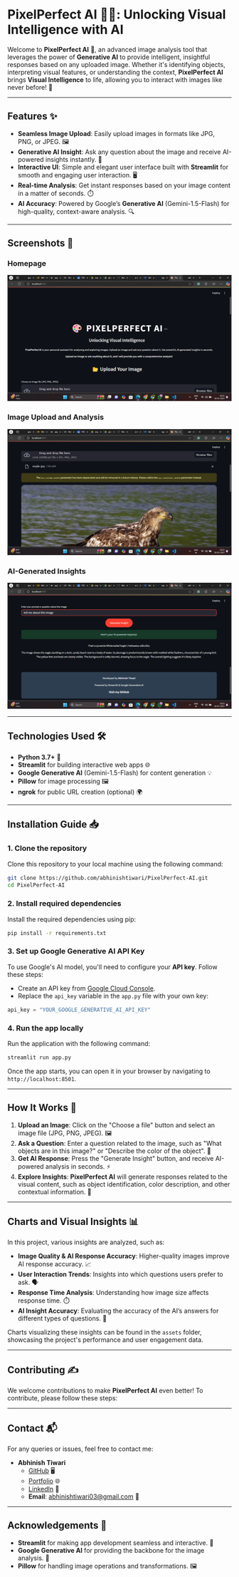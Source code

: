 # **PixelPerfect AI** 📸🤖: Unlocking Visual Intelligence with AI

Welcome to **PixelPerfect AI** 🚀, an advanced image analysis tool that leverages the power of **Generative AI** to provide intelligent, insightful responses based on any uploaded image. Whether it's identifying objects, interpreting visual features, or understanding the context, **PixelPerfect AI** brings **Visual Intelligence** to life, allowing you to interact with images like never before! 🌟

---

## **Features** ✨

- **Seamless Image Upload**: Easily upload images in formats like JPG, PNG, or JPEG. 🖼️
- **Generative AI Insight**: Ask any question about the image and receive AI-powered insights instantly. 💬
- **Interactive UI**: Simple and elegant user interface built with **Streamlit** for smooth and engaging user interaction. 🖥️
- **Real-time Analysis**: Get instant responses based on your image content in a matter of seconds. ⏱️
- **AI Accuracy**: Powered by Google’s **Generative AI** (Gemini-1.5-Flash) for high-quality, context-aware analysis. 🔍

---

## **Screenshots** 📸

### Homepage
![Homepage](https://github.com/abhinishtiwari/PixelPerfect-AI/blob/52fc870aa7a3d3240e2a31708a795a9b21ff7855/Screenshot%20(547).png)

### Image Upload and Analysis
![Image Upload](https://github.com/abhinishtiwari/PixelPerfect-AI/blob/52fc870aa7a3d3240e2a31708a795a9b21ff7855/Screenshot%20(548).png)

### AI-Generated Insights
![AI Insights](https://github.com/abhinishtiwari/PixelPerfect-AI/blob/52fc870aa7a3d3240e2a31708a795a9b21ff7855/Screenshot%20(551).png)

---

## **Technologies Used** 🛠️

- **Python 3.7+** 🐍
- **Streamlit** for building interactive web apps 🌐
- **Google Generative AI** (Gemini-1.5-Flash) for content generation 💡
- **Pillow** for image processing 🖼️
- **ngrok** for public URL creation (optional) 🌍

---

## **Installation Guide** 📥

### 1. **Clone the repository**  
Clone this repository to your local machine using the following command:

```bash
git clone https://github.com/abhinishtiwari/PixelPerfect-AI.git
cd PixelPerfect-AI
```

### 2. **Install required dependencies**  
Install the required dependencies using pip:

```bash
pip install -r requirements.txt
```

### 3. **Set up Google Generative AI API Key**  
To use Google's AI model, you'll need to configure your **API key**. Follow these steps:

- Create an API key from [Google Cloud Console](https://console.cloud.google.com/).
- Replace the `api_key` variable in the `app.py` file with your own key:

```python
api_key = "YOUR_GOOGLE_GENERATIVE_AI_API_KEY"
```

### 4. **Run the app locally**  
Run the application with the following command:

```bash
streamlit run app.py
```

Once the app starts, you can open it in your browser by navigating to `http://localhost:8501`.

---

## **How It Works** 🔧

1. **Upload an Image**: Click on the "Choose a file" button and select an image file (JPG, PNG, JPEG). 🖼️
2. **Ask a Question**: Enter a question related to the image, such as "What objects are in this image?" or "Describe the color of the object". 🤔
3. **Get AI Response**: Press the "Generate Insight" button, and receive AI-powered analysis in seconds. ⚡
4. **Explore Insights**: **PixelPerfect AI** will generate responses related to the visual content, such as object identification, color description, and other contextual information. 💬

---

## **Charts and Visual Insights** 📊

In this project, various insights are analyzed, such as:
- **Image Quality & AI Response Accuracy**: Higher-quality images improve AI response accuracy. 📈
- **User Interaction Trends**: Insights into which questions users prefer to ask. 🗣️
- **Response Time Analysis**: Understanding how image size affects response time. ⏱️
- **AI Insight Accuracy**: Evaluating the accuracy of the AI’s answers for different types of questions. 🎯

Charts visualizing these insights can be found in the `assets` folder, showcasing the project's performance and user engagement data.

---

## **Contributing** ✍️

We welcome contributions to make **PixelPerfect AI** even better! To contribute, please follow these steps:

---

## **Contact** 📬

For any queries or issues, feel free to contact me:

- **Abhinish Tiwari**
  - [GitHub](https://github.com/abhinishtiwari) 🖥️
  - [Portfolio](https://abhinishtiwari.github.io/Portfolio/) 🌐
  - [LinkedIn](https://www.linkedin.com/in/abhinish-tiwari-945914260/) 👔
  - **Email**: abhinishtiwari03@gmail.com 📧

---

## **Acknowledgements** 🙏

- **Streamlit** for making app development seamless and interactive. 🌟
- **Google Generative AI** for providing the backbone for the image analysis. 🔮
- **Pillow** for handling image operations and transformations. 🖼️
